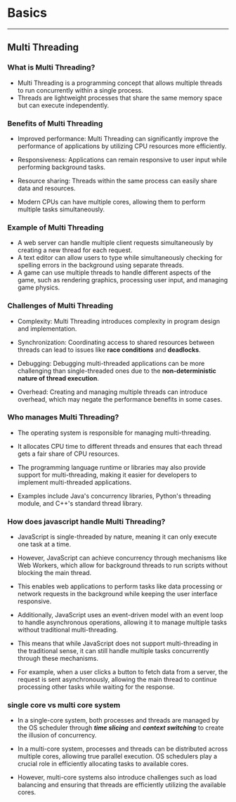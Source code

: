 # Basics

---

## Multi Threading

### What is Multi Threading?

- Multi Threading is a programming concept that allows multiple threads to run concurrently within a single process.
- Threads are lightweight processes that share the same memory space but can execute independently.

### Benefits of Multi Threading

- Improved performance: Multi Threading can significantly improve the performance of applications by utilizing CPU resources more efficiently.
- Responsiveness: Applications can remain responsive to user input while performing background tasks.
- Resource sharing: Threads within the same process can easily share data and resources.

- Modern CPUs can have multiple cores, allowing them to perform multiple tasks simultaneously.

### Example of Multi Threading

- A web server can handle multiple client requests simultaneously by creating a new thread for each request.
- A text editor can allow users to type while simultaneously checking for spelling errors in the background using separate threads.
- A game can use multiple threads to handle different aspects of the game, such as rendering graphics, processing user input, and managing game physics.

### Challenges of Multi Threading

- Complexity: Multi Threading introduces complexity in program design and implementation.

- Synchronization: Coordinating access to shared resources between threads can lead to issues like **race conditions** and **deadlocks**.

- Debugging: Debugging multi-threaded applications can be more challenging than single-threaded ones due to the **non-deterministic nature of thread execution**.

- Overhead: Creating and managing multiple threads can introduce overhead, which may negate the performance benefits in some cases.

### Who manages Multi Threading?

- The operating system is responsible for managing multi-threading.

- It allocates CPU time to different threads and ensures that each thread gets a fair share of CPU resources.

- The programming language runtime or libraries may also provide support for multi-threading, making it easier for developers to implement multi-threaded applications.

- Examples include Java's concurrency libraries, Python's threading module, and C++'s standard thread library.

### How does javascript handle Multi Threading?

- JavaScript is single-threaded by nature, meaning it can only execute one task at a time.

- However, JavaScript can achieve concurrency through mechanisms like Web Workers, which allow for background threads to run scripts without blocking the main thread.

- This enables web applications to perform tasks like data processing or network requests in the background while keeping the user interface responsive.

- Additionally, JavaScript uses an event-driven model with an event loop to handle asynchronous operations, allowing it to manage multiple tasks without traditional multi-threading.

- This means that while JavaScript does not support multi-threading in the traditional sense, it can still handle multiple tasks concurrently through these mechanisms.

- For example, when a user clicks a button to fetch data from a server, the request is sent asynchronously, allowing the main thread to continue processing other tasks while waiting for the response.

### single core vs multi core system

- In a single-core system, both processes and threads are managed by the OS scheduler through ***time slicing*** and ***context switching*** to create the illusion of concurrency.

- In a multi-core system, processes and threads can be distributed across multiple cores, allowing true parallel execution. OS schedulers play a crucial role in efficiently allocating tasks to available cores.

- However, multi-core systems also introduce challenges such as load balancing and ensuring that threads are efficiently utilizing the available cores.
